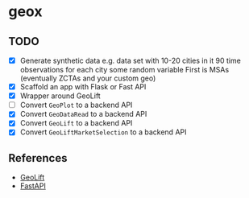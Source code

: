 # geox


## TODO

- [X] Generate synthetic data
      e.g.
      data set with 10-20 cities in it
      90 time observations for each city
      some random variable
      First is MSAs (eventually ZCTAs and your custom geo)
- [X] Scaffold an app with Flask or Fast API
- [X] Wrapper around GeoLift
- [ ] Convert ``GeoPlot`` to a backend API
- [X] Convert ``GeoDataRead`` to a backend API
- [X] Convert ``GeoLift`` to a backend API
- [X] Convert ``GeoLiftMarketSelection`` to a backend API

## References

- [GeoLift](https://facebookincubator.github.io/GeoLift/)
- [FastAPI](https://github.com/tiangolo/fastapi)
